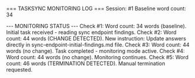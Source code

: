 === TASKSYNC MONITORING LOG ===
Session: #1
Baseline word count: 34

--- MONITORING STATUS ---
Check #1: Word count: 34 words (baseline). Initial task received - reading sync endpoint findings.
Check #2: Word count: 44 words (CHANGE DETECTED). New instruction: Update answers directly in sync-endpoint-initial-findings.md file.
Check #3: Word count: 44 words (no change). Task completed - monitoring mode active.
Check #4: Word count: 44 words (no change). Monitoring continues.
Check #5: Word count: 46 words (TERMINATION DETECTED). Manual termination requested.
